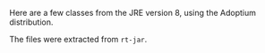Here are a few classes from the JRE version 8, using the Adoptium distribution.

The files were extracted from `rt-jar`.
